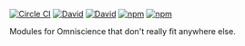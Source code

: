 [![Circle CI](https://img.shields.io/circleci/project/OffByNone/Omniscience-Utilities.svg?style=flat-square)](https://circleci.com/gh/OffByNone/Omniscience-Utilities)
[![David](https://img.shields.io/david/OffByNone/Omniscience-Utilities.svg?style=flat-square)](https://david-dm.org/offbynone/omniscience-utilities#info=dependencies)
[![David](https://img.shields.io/david/dev/OffByNone/Omniscience-Utilities.svg?style=flat-square)](https://david-dm.org/offbynone/omniscience-utilities#info=devDependencies)
[![npm](https://img.shields.io/npm/l/omniscience-utilities.svg?style=flat-square)](https://www.npmjs.com/package/omniscience-utilities)
[![npm](https://img.shields.io/npm/v/omniscience-utilities.svg?style=flat-square)](https://www.npmjs.com/package/omniscience-utilities)

Modules for Omniscience that don't really fit anywhere else.